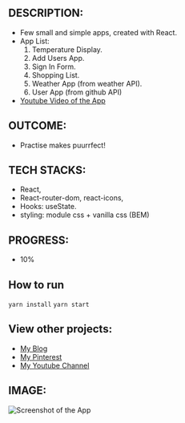 
## DESCRIPTION:
- Few small and simple apps, created with React.
- App List:
    1. Temperature Display.
    2. Add Users App.
    3. Sign In Form.
    4. Shopping List.
    5. Weather App (from weather API).
    6. User App (from github API)
- [Youtube Video of the App](https://youuuuuuuuuuuuuuuuuuuuuuuu.tbc)

## OUTCOME:
- Practise makes puurrfect!


## TECH STACKS:
- React,
- React-router-dom, react-icons,
- Hooks: useState.
- styling: module css + vanilla css (BEM)

## PROGRESS:
- 10%

## How to run
`yarn install`
`yarn start`


## View other projects:
- [My Blog](https://hashnode.com/@marizoo)
- [My Pinterest](https://pin.it/16vGwjy)
- [My Youtube Channel](https://www.youtube.com/channel/UCfkbnM9WvHD3mjecBiGHCBQ/playlists)


## IMAGE:
![Screenshot of the App](./screenshots/5000000000.tbc.)
